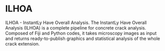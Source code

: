 # ILHOA
ILHOA - InstantLy Have Overall Analysis. 
The InstantLy Have Overall Analysis (ILHOA) is a complete pipeline for concrete crack analysis. Composed of Fiji and Python codes, it takes microscopy images as input and returns ready-to-publish graphics and statistical analysis of the whole crack extension.
